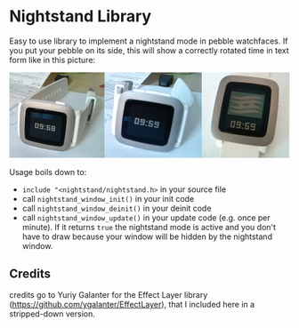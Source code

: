 # Nightstand Library
Easy to use library to implement a nightstand mode in pebble watchfaces. If you put your pebble on its side, this will show a correctly rotated time in text form like in this picture:

<img src="https://raw.githubusercontent.com/reini1305/nightstand_library/master/nightstand.jpg"></img>

Usage boils down to:
- `include "<nightstand/nightstand.h>` in your source file
- call `nightstand_window_init()` in your init code
- call `nightstand_window_deinit()` in your deinit code
- call `nightstand_window_update()` in your update code (e.g. once per minute). If it returns `true` the nightstand mode is active and you don't have to draw because your window will be hidden by the nightstand window.

## Credits
credits go to Yuriy Galanter for the Effect Layer library (https://github.com/ygalanter/EffectLayer), that I included here in a stripped-down version.
